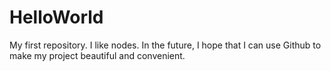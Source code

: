 # HelloWorld
My first repository.
I like nodes. In the future, I hope that I can use Github to make my project beautiful and convenient.

